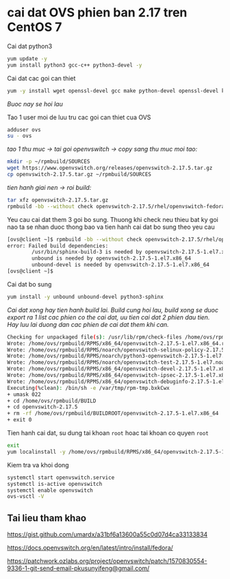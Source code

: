 # cai dat OVS phien ban 2.17 tren CentOS 7

Cai dat python3

```sh
yum update -y
yum install python3 gcc-c++ python3-devel -y
```

Cai dat cac goi can thiet

```sh
yum -y install wget openssl-devel gcc make python-devel openssl-devel kernel-devel graphviz kernel-debug-devel autoconf automake rpm-build redhat-rpm-config libtool python-twisted-core python-zope-interface PyQt4 desktop-file-utils libcap-ng-devel groff checkpolicy selinux-policy-devel
```

_Buoc nay se hoi lau_

Tao 1 user moi de luu tru cac goi can thiet cua OVS

```sh
adduser ovs
su - ovs
```

_tao 1 thu muc -> tai goi openvswitch -> copy sang thu muc moi tao:_

```sh
mkdir -p ~/rpmbuild/SOURCES
wget https://www.openvswitch.org/releases/openvswitch-2.17.5.tar.gz
cp openvswitch-2.17.5.tar.gz ~/rpmbuild/SOURCES
```

_tien hanh giai nen -> roi build:_

```sh
tar xfz openvswitch-2.17.5.tar.gz
rpmbuild -bb --without check openvswitch-2.17.5/rhel/openvswitch-fedora.spec
```

Yeu cau cai dat them 3 goi bo sung. Thuong khi check neu thieu bat ky goi nao ta se nhan duoc thong bao va tien hanh cai dat bo sung theo yeu cau

```sh
[ovs@client ~]$ rpmbuild -bb --without check openvswitch-2.17.5/rhel/openvswitch-fedora.spec
error: Failed build dependencies:
        /usr/bin/sphinx-build-3 is needed by openvswitch-2.17.5-1.el7.x86_64
        unbound is needed by openvswitch-2.17.5-1.el7.x86_64
        unbound-devel is needed by openvswitch-2.17.5-1.el7.x86_64
[ovs@client ~]$
```

Cai dat bo sung

```sh
yum install -y unbound unbound-devel python3-sphinx
```

_Cai dat xong hay tien hanh build lai. Build cung hoi lau, build xong se duoc export ra 1 list cac phien co the cai dat, uu tien cai dat 2 phien dau tien. Hay luu lai duong dan cac phien de cai dat them khi can._

```sh
Checking for unpackaged file(s): /usr/lib/rpm/check-files /home/ovs/rpmbuild/BUILDROOT/openvswitch-2.17.5-1.el7.x86_64
Wrote: /home/ovs/rpmbuild/RPMS/x86_64/openvswitch-2.17.5-1.el7.x86_64.rpm
Wrote: /home/ovs/rpmbuild/RPMS/noarch/openvswitch-selinux-policy-2.17.5-1.el7.noarch.rpm
Wrote: /home/ovs/rpmbuild/RPMS/noarch/python3-openvswitch-2.17.5-1.el7.noarch.rpm
Wrote: /home/ovs/rpmbuild/RPMS/noarch/openvswitch-test-2.17.5-1.el7.noarch.rpm
Wrote: /home/ovs/rpmbuild/RPMS/x86_64/openvswitch-devel-2.17.5-1.el7.x86_64.rpm
Wrote: /home/ovs/rpmbuild/RPMS/x86_64/openvswitch-ipsec-2.17.5-1.el7.x86_64.rpm
Wrote: /home/ovs/rpmbuild/RPMS/x86_64/openvswitch-debuginfo-2.17.5-1.el7.x86_64.rpm
Executing(%clean): /bin/sh -e /var/tmp/rpm-tmp.bxkCwx
+ umask 022
+ cd /home/ovs/rpmbuild/BUILD
+ cd openvswitch-2.17.5
+ rm -rf /home/ovs/rpmbuild/BUILDROOT/openvswitch-2.17.5-1.el7.x86_64
+ exit 0
```

Tien hanh cai dat, su dung tai khoan `root` hoac tai khoan co quyen `root`

```sh
exit
yum localinstall -y /home/ovs/rpmbuild/RPMS/x86_64/openvswitch-2.17.5-1.el7.x86_64.rpm
```

Kiem tra va khoi dong

```sh
systemctl start openvswitch.service
systemctl is-active openvswitch
systemctl enable openvswitch
ovs-vsctl -V
```

## Tai lieu tham khao

<https://gist.github.com/umardx/a31bf6a13600a55c0d07d4ca33133834>

<https://docs.openvswitch.org/en/latest/intro/install/fedora/>

<https://patchwork.ozlabs.org/project/openvswitch/patch/1570830554-9336-1-git-send-email-pkusunyifeng@gmail.com/>



